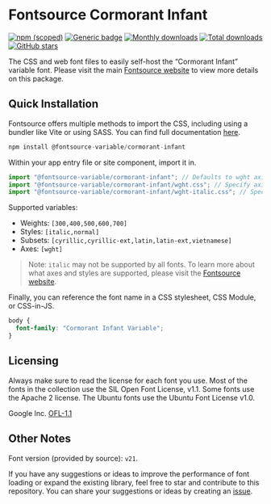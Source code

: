 # Fontsource Cormorant Infant

[![npm (scoped)](https://img.shields.io/npm/v/@fontsource-variable/cormorant-infant?color=brightgreen)](https://www.npmjs.com/package/@fontsource-variable/cormorant-infant) [![Generic badge](https://img.shields.io/badge/fontsource-passing-brightgreen)](https://github.com/fontsource/fontsource) [![Monthly downloads](https://badgen.net/npm/dm/@fontsource-variable/cormorant-infant)](https://github.com/fontsource/fontsource) [![Total downloads](https://badgen.net/npm/dt/@fontsource-variable/cormorant-infant)](https://github.com/fontsource/fontsource) [![GitHub stars](https://img.shields.io/github/stars/fontsource/fontsource.svg?style=social&label=Star)](https://github.com/fontsource/fontsource/stargazers)

The CSS and web font files to easily self-host the “Cormorant Infant” variable font. Please visit the main [Fontsource website](https://fontsource.org/fonts/cormorant-infant) to view more details on this package.

## Quick Installation

Fontsource offers multiple methods to import the CSS, including using a bundler like Vite or using SASS. You can find full documentation [here](https://fontsource.org/docs/getting-started/introduction).

```javascript
npm install @fontsource-variable/cormorant-infant
```

Within your app entry file or site component, import it in.

```javascript
import "@fontsource-variable/cormorant-infant"; // Defaults to wght axis
import "@fontsource-variable/cormorant-infant/wght.css"; // Specify axis
import "@fontsource-variable/cormorant-infant/wght-italic.css"; // Specify axis and style
```

Supported variables:
- Weights: `[300,400,500,600,700]`
- Styles: `[italic,normal]`
- Subsets: `[cyrillic,cyrillic-ext,latin,latin-ext,vietnamese]`
- Axes: `[wght]`

> Note: `italic` may not be supported by all fonts. To learn more about what axes and styles are supported, please visit the [Fontsource website](https://fontsource.org/fonts/cormorant-infant).

Finally, you can reference the font name in a CSS stylesheet, CSS Module, or CSS-in-JS.

```css
body {
  font-family: "Cormorant Infant Variable";
}
```

## Licensing
Always make sure to read the license for each font you use. Most of the fonts in the collection use the SIL Open Font License, v1.1. Some fonts use the Apache 2 license. The Ubuntu fonts use the Ubuntu Font License v1.0.

Google Inc.
[OFL-1.1](http://scripts.sil.org/OFL)

## Other Notes
Font version (provided by source): `v21`.

If you have any suggestions or ideas to improve the performance of font loading or expand the existing library, feel free to star and contribute to this repository. You can share your suggestions or ideas by creating an [issue](https://github.com/fontsource/fontsource/issues).